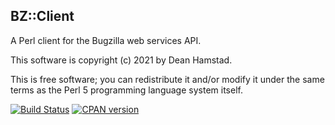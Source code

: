 BZ::Client
----------

A Perl client for the Bugzilla web services API.

This software is copyright (c) 2021 by Dean Hamstad.

This is free software; you can redistribute it and/or modify it under
the same terms as the Perl 5 programming language system itself.

[![Build Status](https://travis-ci.org/djzort/BZ-Client.svg?branch=master)](https://travis-ci.org/djzort/BZ-Client)
[![CPAN version](https://badge.fury.io/pl/BZ-Client.svg)](https://metacpan.org/pod/BZ::Client)
